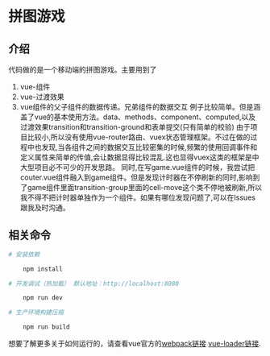 # 拼图游戏
## 介绍
代码做的是一个移动端的拼图游戏。主要用到了
1. vue-组件
2. vue-过渡效果
3. vue组件的父子组件的数据传递。兄弟组件的数据交互
例子比较简单。但是涵盖了vue的基本使用方法。data、methods、component、computed,以及过渡效果transition和transition-ground和表单提交(只有简单的校验)
由于项目比较小,所以没有使用vue-router路由、vuex状态管理框架。不过在做的过程中也发现,当各组件之间的数据交互比较密集的时候,频繁的使用回调事件和定义属性来简单的传值,会让数据显得比较混乱.这也显得vuex这类的框架是中大型项目必不可少的开发思路。
同时,在写game.vue组件的时候，我尝试把couter.vue组件融入到game组件。但是发现计时器在不停刷新的同时,影响到了game组件里面transition-group里面的cell-move这个类不停地被刷新,所以我不得不把计时器单独作为一个组件。如果有哪位发现问题了,可以在Issues跟我及时沟通。
## 相关命令

``` bash
# 安装依赖

    npm install

# 开发调试（热加载） 默认地址：http://localhost:8080

    npm run dev

# 生产环境构建压缩

    npm run build

```

想要了解更多关于如何运行的，请查看vue官方的[webpack链接](http://vuejs-templates.github.io/webpack/) [vue-loader链接](http://vuejs.github.io/vue-loader).

